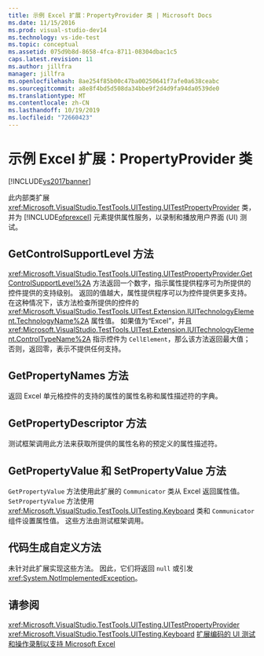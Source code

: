 ```yaml
---
title: 示例 Excel 扩展：PropertyProvider 类 | Microsoft Docs
ms.date: 11/15/2016
ms.prod: visual-studio-dev14
ms.technology: vs-ide-test
ms.topic: conceptual
ms.assetid: 075d9b8d-8658-4fca-8711-08304dbac1c5
caps.latest.revision: 11
ms.author: jillfra
manager: jillfra
ms.openlocfilehash: 8ae254f85b00c47ba00250641f7afe0a638ceabc
ms.sourcegitcommit: a8e8f4bd5d508da34bbe9f2d4d9fa94da0539de0
ms.translationtype: MT
ms.contentlocale: zh-CN
ms.lasthandoff: 10/19/2019
ms.locfileid: "72660423"
---
```

# <a name="sample-excel-extension-propertyprovider-class"></a>示例 Excel 扩展：PropertyProvider 类
[!INCLUDE[vs2017banner](../includes/vs2017banner.md)]

此内部类扩展 <xref:Microsoft.VisualStudio.TestTools.UITesting.UITestPropertyProvider> 类，并为 [!INCLUDE[ofprexcel](../includes/ofprexcel-md.md)] 元素提供属性服务，以录制和播放用户界面 (UI) 测试。

## <a name="getcontrolsupportlevel-method"></a>GetControlSupportLevel 方法
 <xref:Microsoft.VisualStudio.TestTools.UITesting.UITestPropertyProvider.GetControlSupportLevel%2A> 方法返回一个数字，指示属性提供程序可为所提供的控件提供的支持级别。 返回的值越大，属性提供程序可以为控件提供更多支持。 在这种情况下，该方法检查所提供的控件的 <xref:Microsoft.VisualStudio.TestTools.UITest.Extension.IUITechnologyElement.TechnologyName%2A> 属性值。 如果值为“Excel”，并且 <xref:Microsoft.VisualStudio.TestTools.UITest.Extension.IUITechnologyElement.ControlTypeName%2A> 指示控件为 `CellElement`，那么该方法返回最大值；否则，返回零，表示不提供任何支持。

## <a name="getpropertynames-method"></a>GetPropertyNames 方法
 返回 Excel 单元格控件的支持的属性的属性名称和属性描述符的字典。

## <a name="getpropertydescriptor-method"></a>GetPropertyDescriptor 方法
 测试框架调用此方法来获取所提供的属性名称的预定义的属性描述符。

## <a name="getpropertyvalue-and-setpropertyvalue-methods"></a>GetPropertyValue 和 SetPropertyValue 方法
 `GetPropertyValue` 方法使用此扩展的 `Communicator` 类从 Excel 返回属性值。 `SetPropertyValue` 方法使用 <xref:Microsoft.VisualStudio.TestTools.UITesting.Keyboard> 类和 `Communicator` 组件设置属性值。 这些方法由测试框架调用。

## <a name="code-generation-customization-methods"></a>代码生成自定义方法
 未针对此扩展实现这些方法。 因此，它们将返回 `null` 或引发 <xref:System.NotImplementedException>。

## <a name="see-also"></a>请参阅
 <xref:Microsoft.VisualStudio.TestTools.UITesting.UITestPropertyProvider> <xref:Microsoft.VisualStudio.TestTools.UITesting.Keyboard>
 [扩展编码的 UI 测试和操作录制以支持 Microsoft Excel](../test/extending-coded-ui-tests-and-action-recordings-to-support-microsoft-excel.md)

